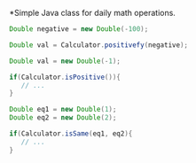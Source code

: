 *Simple Java class for daily math operations.

```java
Double negative = new Double(-100);

Double val = Calculator.positivefy(negative);

Double val = new Double(-1);

if(Calculator.isPositive()){
   // ...
}

Double eq1 = new Double(1);
Double eq2 = new Double(2);

if(Calculator.isSame(eq1, eq2){
   // ...
}
```
